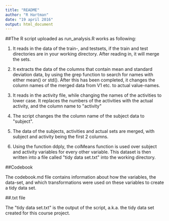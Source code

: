 ```yaml
---
title: "README"
author: "R Hartman"
date: "19 april 2016"
output: html_document
---
```


##The R script uploaded as run_analysis.R works as following:

1. It reads in the data of the train-, and testsets, if the train and test directories are in your working directory. After reading in, it will merge the sets.

2. It extracts the data of the columns that contain mean and standard deviation data, by using the grep function to search for names with either mean() or std(). After this has been completed, it changes the column names of the merged data from V1 etc. to actual value-names.

3. It reads in the activity file, while changing the names of the activities to lower case. It replaces the numbers of the activities with the actual activity, and the column name to "activity"

4. The script changes the the column name of the subject data to "subject".

5. The data of the subjects, activities and actual sets are merged, with subject and activity being the first 2 columns.

6. Using the function ddply, the colMeans function is used over subject and activity variables for every other variable. This dataset is then written into a file called "tidy data set.txt" into the working directory. 

##Codebook

The codebook.md file contains information about how the variables, the data-set, and which transformations were used on these variables to create a tidy data set.

##.txt file

The "tidy data set.txt" is the output of the script, a.k.a. the tidy data set created for this course project.